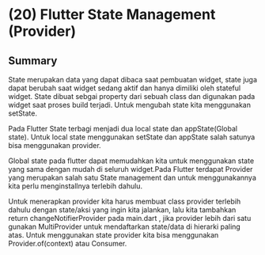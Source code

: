 
# (20) Flutter State Management (Provider)




## Summary

State merupakan data yang dapat dibaca saat pembuatan widget, state juga dapat berubah saat widget sedang aktif dan hanya dimiliki oleh stateful widget. State dibuat sebgai property dari sebuah class dan digunakan pada widget saat proses build terjadi. Untuk mengubah state kita menggunakan setState. 

Pada Flutter State terbagi menjadi dua local state dan appState(Global state). Untuk local state menggunakan setState dan appState salah satunya bisa menggunakan provider.

Global state pada flutter dapat memudahkan kita untuk menggunakan state yang sama dengan mudah di seluruh widget.Pada Flutter terdapat Provider yang merupakan salah satu State management dan untuk menggunakannya kita perlu menginstallnya terlebih dahulu.

Untuk menerapkan provider kita harus membuat class provider terlebih dahulu dengan state/aksi yang ingin kita jalankan, lalu kita tambahkan return changeNotifierProvider pada main.dart , jika provider lebih dari satu gunakan MultiProvider untuk mendaftarkan state/data di hierarki paling atas. Untuk menggunakan state provider kita bisa menggunakan Provider.of(context) atau Consumer.









